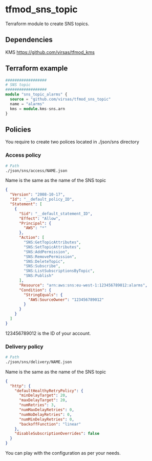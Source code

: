 # tfmod_sns_topic

Terraform module to create SNS topics.

## Dependencies

KMS <https://github.com/virsas/tfmod_kms>

## Terraform example

``` terraform
##################
# SNS topic
##################
module "sns_topic_alarms" {
  source = "github.com/virsas/tfmod_sns_topic"
  name = "alarms"
  kms = module.kms-sns.arn
}
```

## Policies

You require to create two polices located in ./json/sns directory

### Access policy

``` bash
# Path 
./json/sns/access/NAME.json
```

Name is the same as the name of the SNS topic

``` JSON
{
  "Version": "2008-10-17",
  "Id": "__default_policy_ID",
  "Statement": [
    {
      "Sid": "__default_statement_ID",
      "Effect": "Allow",
      "Principal": {
        "AWS": "*"
      },
      "Action": [
        "SNS:GetTopicAttributes",
        "SNS:SetTopicAttributes",
        "SNS:AddPermission",
        "SNS:RemovePermission",
        "SNS:DeleteTopic",
        "SNS:Subscribe",
        "SNS:ListSubscriptionsByTopic",
        "SNS:Publish"
      ],
      "Resource": "arn:aws:sns:eu-west-1:123456789012:alarms",
      "Condition": {
        "StringEquals": {
          "AWS:SourceOwner": "123456789012"
        }
      }
    }
  ]
}
```

123456789012 is the ID of your account.

### Delivery policy

``` bash
# Path 
./json/sns/delivery/NAME.json
```

Name is the same as the name of the SNS topic

``` JSON
{
  "http": {
    "defaultHealthyRetryPolicy": {
      "minDelayTarget": 20,
      "maxDelayTarget": 20,
      "numRetries": 3,
      "numMaxDelayRetries": 0,
      "numNoDelayRetries": 0,
      "numMinDelayRetries": 0,
      "backoffFunction": "linear"
    },
    "disableSubscriptionOverrides": false
  }
}
```

You can play with the configuration as per your needs.
